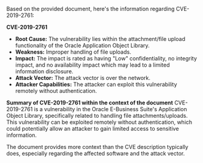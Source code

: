 Based on the provided document, here's the information regarding CVE-2019-2761:

**CVE-2019-2761**

*   **Root Cause:**  The vulnerability lies within the attachment/file upload functionality of the Oracle Application Object Library.
*   **Weakness:** Improper handling of file uploads.
*   **Impact:**  The impact is rated as having "Low" confidentiality, no integrity impact, and no availability impact which may lead to a limited information disclosure.
*   **Attack Vector:** The attack vector is over the network.
*   **Attacker Capabilities:** The attacker can exploit this vulnerability remotely without authentication.

**Summary of CVE-2019-2761 within the context of the document**
CVE-2019-2761 is a vulnerability in the Oracle E-Business Suite's Application Object Library, specifically related to handling file attachments/uploads. This vulnerability can be exploited remotely without authentication, which could potentially allow an attacker to gain limited access to sensitive information.

The document provides more context than the CVE description typically does, especially regarding the affected software and the attack vector.